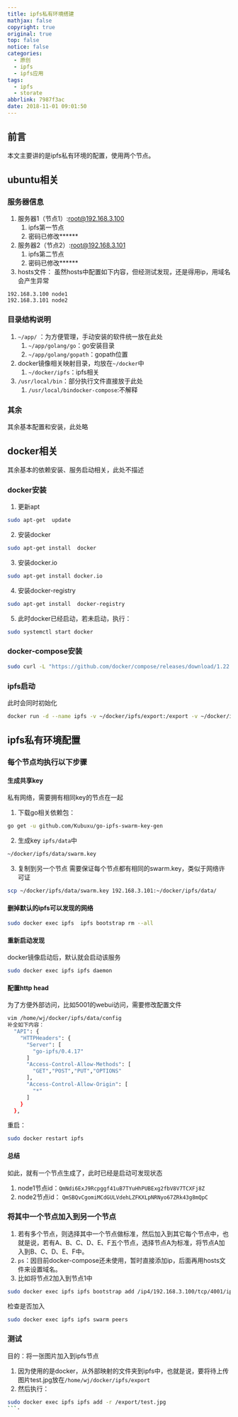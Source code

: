 ```yaml
---
title: ipfs私有环境搭建
mathjax: false
copyright: true
original: true
top: false
notice: false
categories:
  - 原创
  - ipfs
  - ipfs应用
tags:
  - ipfs
  - storate
abbrlink: 7987f3ac
date: 2018-11-01 09:01:50
---
```

## 前言
本文主要讲的是ipfs私有环境的配置，使用两个节点。
<!-- more -->

## ubuntu相关
### 服务器信息
1. 服务器1（节点1）:root@192.168.3.100
    1. ipfs第一节点
    2. 密码已修改******
2. 服务器2（节点2）:root@192.168.3.101
    1. ipfs第二节点
    2. 密码已修改******
3. hosts文件：
虽然hosts中配置如下内容，但经测试发现，还是得用ip，用域名会产生异常
```
192.168.3.100 node1
192.168.3.101 node2
```

### 目录结构说明
1. `~/app/` ：为方便管理，手动安装的软件统一放在此处
    1. `~/app/golang/go`：go安装目录
    2. `~/app/golang/gopath`：gopath位置
2. docker镜像相关映射目录，均放在`~/docker`中
    1. `~/docker/ipfs`：ipfs相关
3. `/usr/local/bin`：部分执行文件直接放于此处
    1. `/usr/local/bindocker-compose`:不解释
    
### 其余
其余基本配置和安装，此处略

## docker相关
其余基本的依赖安装、服务启动相关，此处不描述

### docker安装
1. 更新apt
```bash
sudo apt-get  update
```
2. 安装docker
```bash
sudo apt-get install  docker
```
3. 安装docker.io
```bash
sudo apt-get install docker.io
```
4. 安装docker-registry
```bash
sudo apt-get install  docker-registry
```
5. 此时docker已经启动，若未启动，执行：
```bash
sudo systemctl start docker
```

### docker-compose安装
```bash
sudo curl -L "https://github.com/docker/compose/releases/download/1.22.0/docker-compose-$(uname -s)-$(uname -m)" -o /usr/local/bin/docker-compose
```

### ipfs启动
此时会同时初始化
```bash
docker run -d --name ipfs -v ~/docker/ipfs/export:/export -v ~/docker/ipfs/data:/data/ipfs -p 4001:4001 -p 8080:8080 -p 5001:5001 ipfs/go-ipfs:latest
```

## ipfs私有环境配置

### 每个节点均执行以下步骤

#### 生成共享key
私有网络，需要拥有相同key的节点在一起
1. 下载go相关依赖包：
```bash
go get -u github.com/Kubuxu/go-ipfs-swarm-key-gen
```
2. 生成key
`ipfs/data`中
```bash
~/docker/ipfs/data/swarm.key
```
3. 复制到另一个节点
需要保证每个节点都有相同的swarm.key，类似于网络许可证
```bash
scp ~/docker/ipfs/data/swarm.key 192.168.3.101:~/docker/ipfs/data/
```

#### 删掉默认的ipfs可以发现的网络
```bash
sudo docker exec ipfs  ipfs bootstrap rm --all
```

#### 重新启动发现
docker镜像启动后，默认就会启动该服务
```bash
sudo docker exec ipfs ipfs daemon
```

#### 配置http head
为了方便外部访问，比如5001的webui访问，需要修改配置文件
```bash
vim /home/wj/docker/ipfs/data/config
补全如下内容：
  "API": {
    "HTTPHeaders": {
      "Server": [
        "go-ipfs/0.4.17"
      ]
      "Access-Control-Allow-Methods": [
        "GET","POST","PUT","OPTIONS"
      ],
      "Access-Control-Allow-Origin": [
        "*"
      ]
    }
  },
```
重启：
```bash
sudo docker restart ipfs
```

#### 总结
如此，就有一个节点生成了，此时已经是启动可发现状态
1. node1节点id：`QmNdi6ExJ9Rcpggf41uB7TYuHhPUBExg2fbV8V7TCXFj8Z`
2. node2节点id：
`QmSBQvCgomiMCdGULVdehLZFKXLpNRNyo67ZRk43g8mQpC`

### 将其中一个节点加入到另一个节点
1. 若有多个节点，则选择其中一个节点做标准，然后加入到其它每个节点中，也就是说，若有A、B、C、D、E、F五个节点，选择节点A为标准，将节点A加入到B、C、D、E、F中。
2. `ps`：因目前docker-compose还未使用，暂时直接添加ip，后面再用hosts文件来设置域名。
3. 比如将节点2加入到节点1中
```bash
sudo docker exec ipfs ipfs bootstrap add /ip4/192.168.3.100/tcp/4001/ipfs/QmNdi6ExJ9Rcpggf41uB7TYuHhPUBExg2fbV8V7TCXFj8Z
```
检查是否加入
```bash
sudo docker exec ipfs ipfs swarm peers
```

### 测试
目的：将一张图片加入到ipfs节点
1. 因为使用的是docker，从外部映射的文件夹到ipfs中，也就是说，要将待上传图片test.jpg放在`/home/wj/docker/ipfs/export`
2. 然后执行：
```bash
sudo docker exec ipfs ipfs add -r /export/test.jpg
```·